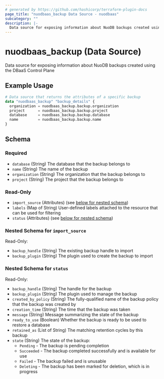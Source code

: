 ```yaml
---
# generated by https://github.com/hashicorp/terraform-plugin-docs
page_title: "nuodbaas_backup Data Source - nuodbaas"
subcategory: ""
description: |-
  Data source for exposing information about NuoDB backups created using the DBaaS Control Plane
---
```


# nuodbaas_backup (Data Source)

Data source for exposing information about NuoDB backups created using the DBaaS Control Plane

## Example Usage

```terraform
# Data source that returns the attributes of a specific backup
data "nuodbaas_backup" "backup_details" {
  organization = nuodbaas_backup.backup.organization
  project      = nuodbaas_backup.backup.project
  database     = nuodbaas_backup.backup.database
  name         = nuodbaas_backup.backup.name
}
```

<!-- schema generated by tfplugindocs -->
## Schema

### Required

- `database` (String) The database that the backup belongs to
- `name` (String) The name of the backup
- `organization` (String) The organization that the backup belongs to
- `project` (String) The project that the backup belongs to

### Read-Only

- `import_source` (Attributes) (see [below for nested schema](#nestedatt--import_source))
- `labels` (Map of String) User-defined labels attached to the resource that can be used for filtering
- `status` (Attributes) (see [below for nested schema](#nestedatt--status))

<a id="nestedatt--import_source"></a>
### Nested Schema for `import_source`

Read-Only:

- `backup_handle` (String) The existing backup handle to import
- `backup_plugin` (String) The plugin used to create the backup to import


<a id="nestedatt--status"></a>
### Nested Schema for `status`

Read-Only:

- `backup_handle` (String) The handle for the backup
- `backup_plugin` (String) The plugin used to manage the backup
- `created_by_policy` (String) The fully-qualified name of the backup policy that the backup was created by
- `creation_time` (String) The time that the backup was taken
- `message` (String) Message summarizing the state of the backup
- `ready_to_use` (Boolean) Whether the backup is ready to be used to restore a database
- `retained_as` (List of String) The matching retention cycles by this backup
- `state` (String) The state of the backup:
  * `Pending` - The backup is pending completion
  * `Succeeded` - The backup completed successfully and is available for use
  * `Failed` - The backup failed and is unusable
  * `Deleting` - The backup has been marked for deletion, which is in progress
